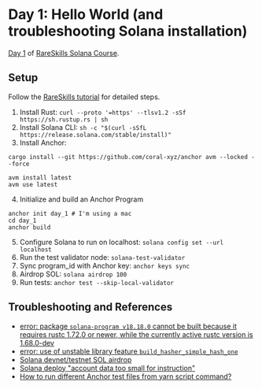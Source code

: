 # Day 1: Hello World (and troubleshooting Solana installation)

[Day 1](https://www.rareskills.io/post/hello-world-solana) of [RareSkills Solana Course](https://www.rareskills.io/solana-tutorial).

## Setup

Follow the [RareSkills tutorial](https://www.rareskills.io/post/hello-world-solana) for detailed steps.

1. Install Rust: `curl --proto '=https' --tlsv1.2 -sSf https://sh.rustup.rs | sh`
2. Install Solana CLI: `sh -c "$(curl -sSfL https://release.solana.com/stable/install)"`
3. Install Anchor:

```
cargo install --git https://github.com/coral-xyz/anchor avm --locked --force

avm install latest
avm use latest
```

4. Initialize and build an Anchor Program

```
anchor init day_1 # I'm using a mac
cd day_1
anchor build
```

5. Configure Solana to run on localhost: `solana config set --url localhost`
6. Run the test validator node: `solana-test-validator`
7. Sync program_id with Anchor key: `anchor keys sync`
8. Airdrop SOL: `solana airdrop 100`
9. Run tests: `anchor test --skip-local-validator`

## Troubleshooting and References

- [error: package `solana-program v18.18.0` cannot be built because it requires rustc 1.72.0 or newer, while the currently active rustc version is 1.68.0-dev](https://github.com/solana-labs/solana/issues/34987)
- [error: use of unstable library feature `build_hasher_simple_hash_one`](https://solana.stackexchange.com/questions/8800/error-use-of-unstable-library-feature-build-hasher-simple-hash-one)
- [Solana devnet/testnet SOL airdrop](https://solana.com/developers/guides/getstarted/solana-token-airdrop-and-faucets)
- [Solana deploy "account data too small for instruction"](https://stackoverflow.com/questions/71267943/solana-deploy-account-data-too-small-for-instruction)
- [How to run different Anchor test files from yarn script command?](https://github.com/coral-xyz/anchor/issues/1317)
